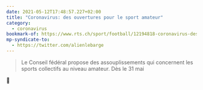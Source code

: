 ```yaml
---
date: 2021-05-12T17:48:57.227+02:00
title: "Coronavirus: des ouvertures pour le sport amateur"
category:
  - coronavirus
bookmark-of: https://www.rts.ch/sport/football/12194818-coronavirus-des-ouvertures-pour-le-sport-amateur.html
mp-syndicate-to:
  - https://twitter.com/alienlebarge
---
```

> Le Conseil fédéral propose des assouplissements qui concernent les sports collectifs au niveau amateur. Dès le 31 mai 

🤞
